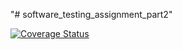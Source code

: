 "# software_testing_assignment_part2" 

[![Coverage Status](https://coveralls.io/repos/github/villehelin/software_testing_assignment_part2/badge.svg)](https://coveralls.io/github/villehelin/software_testing_assignment_part2)
